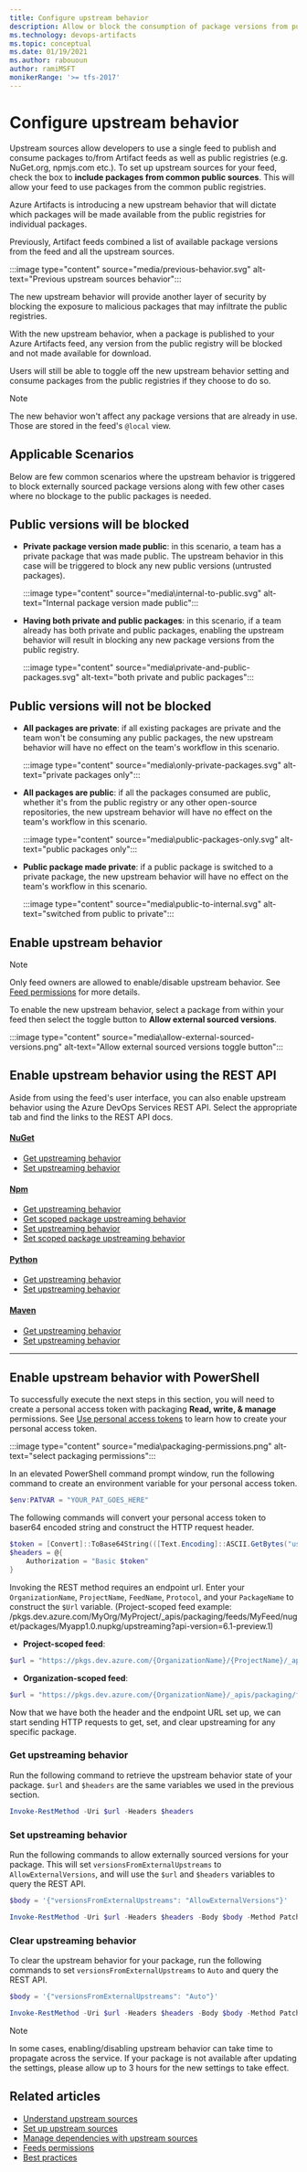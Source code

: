 ```yaml
---
title: Configure upstream behavior
description: Allow or block the consumption of package versions from public registries.
ms.technology: devops-artifacts
ms.topic: conceptual
ms.date: 01/19/2021
ms.author: rabououn
author: ramiMSFT
monikerRange: '>= tfs-2017'
---
```


# Configure upstream behavior

Upstream sources allow developers to use a single feed to publish and consume packages to/from Artifact feeds as well as public registries (e.g. NuGet.org, npmjs.com etc.). To set up upstream sources for your feed, check the box to **include packages from common public sources**. This will allow your feed to use packages from the common public registries.

Azure Artifacts is introducing a new upstream behavior that will dictate which packages will be made available from the public registries for individual packages.

Previously, Artifact feeds combined a list of available package versions from the feed and all the upstream sources.

:::image type="content" source="media/previous-behavior.svg" alt-text="Previous upstream sources behavior":::

The new upstream behavior will provide another layer of security by blocking the exposure to malicious packages that may infiltrate the public registries.

With the new upstream behavior, when a package is published to your Azure Artifacts feed, any version from the public registry will be blocked and not made available for download.

Users will still be able to toggle off the new upstream behavior setting and consume packages from the public registries if they choose to do so.

> [!NOTE]
> The new behavior won't affect any package versions that are already in use. Those are stored in the feed's `@local` view.

## Applicable Scenarios

Below are few common scenarios where the upstream behavior is triggered to block externally sourced package versions along with few other cases where no blockage to the public packages is needed.

## Public versions will be blocked

- **Private package version made public**: in this scenario, a team has a private package that was made public. The upstream behavior in this case will be triggered to block any new public versions (untrusted packages). 

    :::image type="content" source="media\internal-to-public.svg" alt-text="Internal package version made public":::

- **Having both private and public packages**: in this scenario, if a team already has both private and public packages, enabling the upstream behavior will result in blocking any new package versions from the public registry.

    :::image type="content" source="media\private-and-public-packages.svg" alt-text="both private and public packages":::

## Public versions will not be blocked

- **All packages are private**: if all existing packages are private and the team won't be consuming any public packages, the new upstream behavior will have no effect on the team's workflow in this scenario.
    
    :::image type="content" source="media\only-private-packages.svg" alt-text="private packages only":::

- **All packages are public**: if all the packages consumed are public, whether it's from the public registry or any other open-source repositories, the new upstream behavior will have no effect on the team's workflow in this scenario.

    :::image type="content" source="media\public-packages-only.svg" alt-text="public packages only":::

- **Public package made private**: if a public package is switched to a private package, the new upstream behavior will have no effect on the team's workflow in this scenario.

    :::image type="content" source="media\public-to-internal.svg" alt-text="switched from public to private":::

## Enable upstream behavior

> [!NOTE]
> Only feed owners are allowed to enable/disable upstream behavior. See [Feed permissions](../feeds/feed-permissions.md) for more details.

To enable the new upstream behavior, select a package from within your feed then select the toggle button to **Allow external sourced versions**.

:::image type="content" source="media\allow-external-sourced-versions.png" alt-text="Allow external sourced versions toggle button":::

## Enable upstream behavior using the REST API

Aside from using the feed's user interface, you can also enable upstream behavior using the Azure DevOps Services REST API. Select the appropriate tab and find the links to the REST API docs.

#### [NuGet](#tab/nuget/)

- [Get upstreaming behavior](/rest/api/azure/devops/artifactspackagetypes/nuget/get%20upstreaming%20behavior)
- [Set upstreaming behavior](/rest/api/azure/devops/artifactspackagetypes/nuget/set%20upstreaming%20behavior)
 
#### [Npm](#tab/npm/)

- [Get upstreaming behavior](/rest/api/azure/devops/artifactspackagetypes/npm/getpackageupstreamingbehavior)
- [Get scoped package upstreaming behavior](/rest/api/azure/devops/artifactspackagetypes/npm/getscopedpackageupstreamingbehavior)
- [Set upstreaming behavior](/rest/api/azure/devops/artifactspackagetypes/npm/set%20upstreaming%20behavior)
- [Set scoped package upstreaming behavior](/rest/api/azure/devops/artifactspackagetypes/npm/set%20scoped%20upstreaming%20behavior)

#### [Python](#tab/python/)

- [Get upstreaming behavior](/rest/api/azure/devops/artifactspackagetypes/python/get%20upstreaming%20behavior)
- [Set upstreaming behavior](/rest/api/azure/devops/artifactspackagetypes/python/set%20upstreaming%20behavior)

#### [Maven](#tab/maven/)

- [Get upstreaming behavior](/rest/api/azure/devops/artifactspackagetypes/maven/get%20upstreaming%20behavior)
- [Set upstreaming behavior](/rest/api/azure/devops/artifactspackagetypes/maven/set%20upstreaming%20behavior)

* * * 

## Enable upstream behavior with PowerShell

To successfully execute the next steps in this section, you will need to create a personal access token with packaging **Read, write, & manage** permissions. See [Use personal access tokens](../../organizations/accounts/use-personal-access-tokens-to-authenticate.md) to learn how to create your personal access token. 


:::image type="content" source="media\packaging-permissions.png" alt-text="select packaging permissions":::

In an elevated PowerShell command prompt window, run the following command to create an environment variable for your personal access token.

```PowerShell
$env:PATVAR = "YOUR_PAT_GOES_HERE"
```

The following commands will convert your personal access token to baser64 encoded string and construct the HTTP request header.

```PowerShell
$token = [Convert]::ToBase64String(([Text.Encoding]::ASCII.GetBytes("username:$env:PATVAR")))
$headers = @{
    Authorization = "Basic $token"
}
```

Invoking the REST method requires an endpoint url. Enter your `OrganizationName`, `ProjectName`, `FeedName`, `Protocol`, and your `PackageName` to construct the `$Url` variable. (Project-scoped feed example: /pkgs.dev.azure.com/MyOrg/MyProject/_apis/packaging/feeds/MyFeed/nuget/packages/Myapp1.0.nupkg/upstreaming?api-version=6.1-preview.1)

- **Project-scoped feed**:

```PowerShell
$url = "https://pkgs.dev.azure.com/{OrganizationName}/{ProjectName}/_apis/packaging/feeds/{FeedName}/{Protocol}/packages/{PackageName}/upstreaming?api-version=6.1-preview.1"
```

- **Organization-scoped feed**:

```PowerShell
$url = "https://pkgs.dev.azure.com/{OrganizationName}/_apis/packaging/feeds/{FeedName}/{Protocol}/packages/{PackageName}/upstreaming?api-version=6.1-preview.1"
```

Now that we have both the header and the endpoint URL set up, we can start sending HTTP requests to get, set, and clear upstreaming for any specific package.

### Get upstreaming behavior

Run the following command to retrieve the upstream behavior state of your package. `$url` and `$headers` are the same variables we used in the previous section.

 ```PowerShell
 Invoke-RestMethod -Uri $url -Headers $headers
 ```

### Set upstreaming behavior

Run the following commands to allow externally sourced versions for your package. This will set `versionsFromExternalUpstreams` to `AllowExternalVersions`, and will use the `$url` and `$headers` variables to query the REST API.

```PowerShell
$body = '{"versionsFromExternalUpstreams": "AllowExternalVersions"}'

Invoke-RestMethod -Uri $url -Headers $headers -Body $body -Method Patch -ContentType "application/json"
```

### Clear upstreaming behavior

To clear the upstream behavior for your package, run the following commands to set `versionsFromExternalUpstreams` to `Auto` and query the REST API.

```PowerShell
$body = '{"versionsFromExternalUpstreams": "Auto"}'

Invoke-RestMethod -Uri $url -Headers $headers -Body $body -Method Patch -ContentType "application/json"
```

> [!NOTE]
> In some cases, enabling/disabling upstream behavior can take time to propagate across the service. If your package is not available after updating the settings, please allow up to 3 hours for the new settings to take effect.

## Related articles

- [Understand upstream sources](upstream-sources.md)
- [Set up upstream sources](../how-to/set-up-upstream-sources.md)
- [Manage dependencies with upstream sources](../tutorials/protect-oss-packages-with-upstream-sources.md)
- [Feeds permissions](../feeds/feed-permissions.md)
- [Best practices](best-practices.md)
